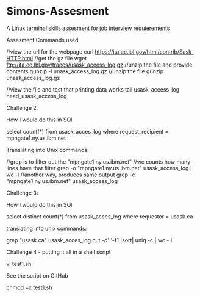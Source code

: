# Simons-Assesment
A Linux terminal skills assesment for job interview requierements


 Assesment Commands used

//view the url for the webpage
curl https://ita.ee.lbl.gov/html/contrib/Sask-HTTP.html
//get the gz file
wget ftp://ita.ee.lbl.gov/traces/usask_access_log.gz
//unzip the file and provide contents
gunzip -l unask_access_log.gz
//unzip the file
gunzip unask_access_log.gz

//view the file and test that printing data works
tail usask_access_log 
head_usask_access_log


Challenge 2: 

How I would do this in SQl

select count(*) from usask_acces_log
where request_recipient = mpngate1.ny.us.ibm.net 

Translating into Unix commands:

//grep is to filter out the  "mpngate1.ny.us.ibm.net"
//wc counts how many lines have that filter
grep -o "mpngate1.ny.us.ibm.net" usask_access_log  |  wc -l
//another way, produces same output
 grep -c "mpngate1.ny.us.ibm.net" usask_access_log


Challenge 3:

How I would do this in SQl

select distinct count(*) from usask_acces_log
where requestor = usask.ca  

translating into unix commands:

grep "usask.ca" usask_acces_log cut -d' '-f1 |sort| uniq -c | wc - l
  
Challenge 4 - putting it all in a shell script

vi test1.sh

See the script on GitHub

chmod +x test1.sh


